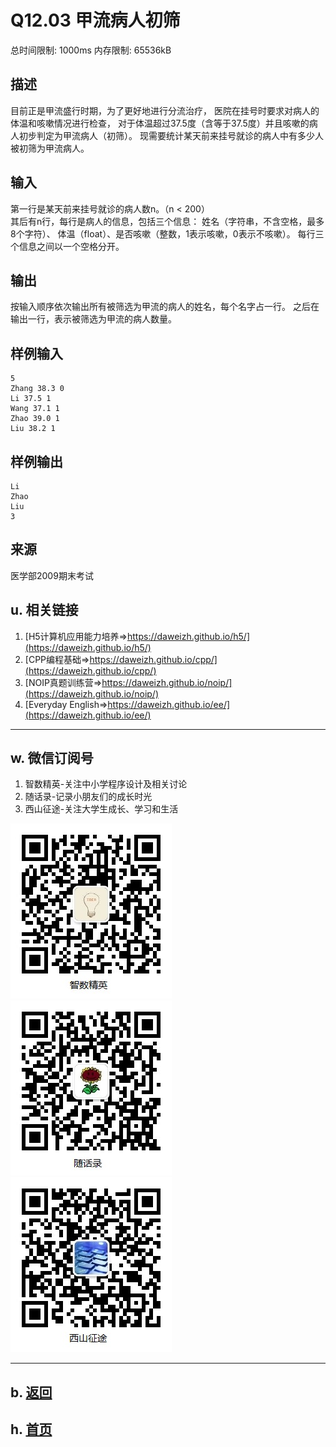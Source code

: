 # Q12.03 甲流病人初筛

总时间限制: 1000ms 内存限制: 65536kB

## 描述

目前正是甲流盛行时期，为了更好地进行分流治疗，
医院在挂号时要求对病人的体温和咳嗽情况进行检查，
对于体温超过37.5度（含等于37.5度）并且咳嗽的病人初步判定为甲流病人（初筛）。
现需要统计某天前来挂号就诊的病人中有多少人被初筛为甲流病人。

## 输入

第一行是某天前来挂号就诊的病人数n。（n < 200）   
其后有n行，每行是病人的信息，包括三个信息：
姓名（字符串，不含空格，最多8个字符）、
体温（float）、是否咳嗽（整数，1表示咳嗽，0表示不咳嗽）。
每行三个信息之间以一个空格分开。

## 输出

按输入顺序依次输出所有被筛选为甲流的病人的姓名，每个名字占一行。
之后在输出一行，表示被筛选为甲流的病人数量。

## 样例输入

    5
    Zhang 38.3 0
    Li 37.5 1
    Wang 37.1 1
    Zhao 39.0 1
    Liu 38.2 1

## 样例输出
    Li
    Zhao
    Liu
    3

## 来源

医学部2009期末考试


## u. 相关链接

1. [H5计算机应用能力培养=>https://daweizh.github.io/h5/](https://daweizh.github.io/h5/)
2. [CPP编程基础=>https://daweizh.github.io/cpp/](https://daweizh.github.io/cpp/)
3. [NOIP真题训练营=>https://daweizh.github.io/noip/](https://daweizh.github.io/noip/)
4. [Everyday English=>https://daweizh.github.io/ee/](https://daweizh.github.io/ee/)

----------

## w. 微信订阅号

1. 智数精英-关注中小学程序设计及相关讨论
2. 随话录-记录小朋友们的成长时光
3. 西山征途-关注大学生成长、学习和生活

![欢迎关注“智数精英”订阅号](../../assets/me/img/idea8.jpg)
![欢迎关注“随话录”订阅号](../../assets/me/img/shl8.jpg)
![欢迎关注“西山征途”订阅号](../../assets/me/img/xszt8.jpg)

----------

## b. [返回](../)
    
## h. [首页](../../)

